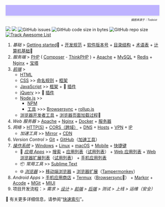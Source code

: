 <div style="position: relative;min-height: 35px;background: linear-gradient(to left bottom, hsl(180, 100%, 85%) 0%,hsl(249, 100%, 85%) 100%);background: rgb(190 179 255) url(_media/1686699383997.png) top/cover no-repeat;box-shadow: rgba(140, 149, 159, 0.15) 0px 3px 6px 0px;margin-bottom: 35px;"><i style="position: absolute;right: 0;bottom: -20px;font-size: xx-small;">插图来源于：Todoist &nbsp;&nbsp;</i></div>

![](https://flat.badgen.net/github/last-commit/vc-awesome/docs-learning?icon=github&color=blue)
![](https://flat.badgen.net/github/commits/vc-awesome/docs-learning?icon=github)
![GitHub issues](https://img.shields.io/github/issues/vc-awesome/docs-learning?logo=github&style=flat-square&color=lightgrey)
![GitHub code size in bytes](https://img.shields.io/github/languages/code-size/vc-awesome/docs-learning?logo=github&style=social)
![GitHub repo size](https://img.shields.io/github/repo-size/vc-awesome/docs-learning?logo=github&style=social)
<span class="animate__animated animate__pulse animate__infinite" style="display: inline-block">[![Track Awesome List](https://www.trackawesomelist.com/badge.svg)](os/tools/github.md#awesome-lists)</span>

1. _基础_ > [Getting started](home/get-started.md)🔻 + [开发规范](home/README.md#开发规范) + [软件版本号](home/semver.md) + [目录结构](home/toc.md) + [术语表](home/README.md#术语表) + [计算机基础](essential/README.md)👏
2. *服务端* > [PHP](back-end/php/README.md) ( [Composer](back-end/composer/README.md) - [ThinkPHP](back-end/thinkphp/README.md) ) + [Apache](back-end/apache.md) + [MySQL](database/mysql/README.md) + [Redis](database/redis/README.md) + [Nginx](back-end/nginx.md) + [宝塔](os/tools/bt.md)
3. _[前端](front-end/README.md)_ >
    - [HTML](front-end/html/README.md)
    - [CSS](front-end/css/README.md) >> [命名规则](front-end/css/css-命名规则.md) + [框架](开发框架/README.md#css-框架)
    - [JavaScript](front-end/javascript/README.md) >> [框架](开发框架/README.md#javascript-框架) + 🧩 [插件](开发框架/javascript-plugins.md)
    - [jQuery](front-end/jquery.md) >> 🧩 [插件](开发框架/README.md#jQueryjs)
    - [Node.js](front-end/node.js/README.md) >>
        - <i class="fab fa-npm fa-lg medium-red"></i> [NPM](front-end/node.js/npm.md)
        - [工具](front-end/node.js/nodejs-modules.md) >>> [Browsersync](front-end/node.js/npm.md#browser-sync) + [rollup.js](front-end/node.js/nodejs-modules#rollupjs)
    - [浏览器开发者工具](os/tools/browser.md#开发者工具) + [浏览器页面加载过程](front-end/README.md#浏览器加载过程)👏
4. _Web 服务器_ > [Apache](back-end/apache.md) + [Nginx](back-end/nginx.md) + [Docker](back-end/docker.md) + [服务器](essential/hosting.md)
5. _网络_ > [HTTP(S)](essential/http.md) + [CORS（跨域）](essential/http.md#跨域) + [DNS](essential/dns.md) + [Hosts](os/tools/hosts.md) + [VPN](os/tools/vpn.md) + [IP](essential/ip.md)
    - _加速工具_ >> [Mirror](home/README.md#镜像站) + [CDN](front-end/cdn.md)
6. _Version Control_ > [Git](os/tools/git.md) + [GitHub](os/tools/github.md)（[加速工具](os/tools/github.md#工具)）
7. _[操作系统](os/README.md)_ > [Windows](os/windows/README.md) + [Linux](os/linux/README.md) + [macOS](os/mac/README.md) + [Mobile](os/mobile/README.md) + [快捷键](os/README.md#快捷键)
    - 🧨 *[应用 Apps](os/tools/README.md)* >> [搜索](os/tools/search.md) + [应用列表](os/tools/app-list.md)（[试用列表](os/tools/trial.md)） + [Web 应用列表](os/tools/online.md) + [Web 浏览器扩展列表](os/tools/browser-extensions.md)（[试用列表](os/tools/browser-extensions-trial.md)） + [手机应用列表](os/mobile/mobile-app-list.md)
    - 📦 *常用工具* >> [Sublime Text](os/tools/sublime-text.md)
    - 🌐 *[浏览器](os/tools/browser.md)* >> [移动端浏览器](os/mobile/browser.md) + [浏览器扩展](os/tools/browser-extensions.md)（[Tampermonkey](os/tools/browser-extensions#tampermonkey)）
8. _Android Apps_ > [手机应用商店](os/mobile/app-store.md) + [Termux](os/mobile/termux.md)（[Browsersync](os/mobile/termux.md#%e5%a6%82%e4%bd%95%e5%ae%89%e8%a3%85-nodejs-%e5%92%8c-browsersync-%ef%bc%9f)👏） + [Markor](os/mobile/mobile-app-list.md#markor) + [Acode](os/mobile/mobile-app-list.md#acode) + [MGit](os/mobile/mgit.md) + [MIUI](os/mobile/mi.md)
9. 项目开发流程：_> 需求 > [设计](front-end/design/README.md) > [前端](front-end/README.md) > [后端](back-end/README.md) > 测试 > 上线 > 运维（安全）_

<div class="border border-dashed pl-2 pr-2 m-2">

🔺 有关更多详细信息，请参阅“[快速索引](quick-index.md)”。
</div>
